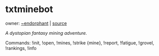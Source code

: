 txtminebot
==========

owner: [~endorphant](http://tilde.town/~endorphant) | [source](https://github.com/modgethanc/plaintxtmines/tree/master)

*A dystopian fantasy mining adventure.*

Commands: !init, !open, !mines, !strike {mine}, !report, !fatigue, !grovel, !rankings, !info
